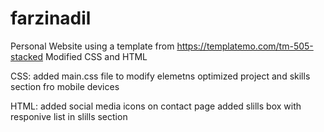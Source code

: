 # farzinadil
Personal Website using a template from https://templatemo.com/tm-505-stacked
Modified CSS and HTML 

CSS:
added main.css file to modify elemetns
optimized project and skills section fro mobile devices

HTML:
added social media icons on contact page
added slills box with responive list in slills section
